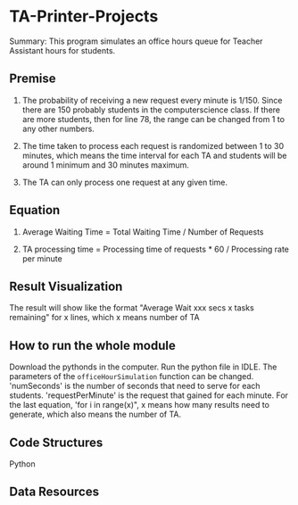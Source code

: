 # TA-Printer-Projects

Summary: This program simulates an office hours queue for Teacher Assistant hours for students.

## Premise
1. The probability of receiving a new request every minute is 1/150. Since there are 150 probably students in the computerscience class. If there are more students, then for line 78, the range can be changed from 1 to any other numbers. 

2. The time taken to process each request is randomized between 1 to 30 minutes, which means the time interval for each TA and students will be around 1 minimum and 30 minutes maximum. 

3. The TA can only process one request at any given time.

## Equation
1. Average Waiting Time = Total Waiting Time / Number of Requests
  
2. TA processing time = Processing time of requests * 60 / Processing rate per minute

## Result Visualization

The result will show like the format "Average Wait xxx secs x tasks remaining" for x lines, which x means number of TA

## How to run the whole module

Download the pythonds in the computer. Run the python file in IDLE. The parameters of the `officeHourSimulation` function can be changed. 'numSeconds' is the number of seconds that need to serve for each students. 'requestPerMinute' is the request that gained for each minute. For the last equation, 'for i in range(x)", x means how many results need to generate, which also means the number of TA. 

## Code Structures 

Python 

## Data Resources 
